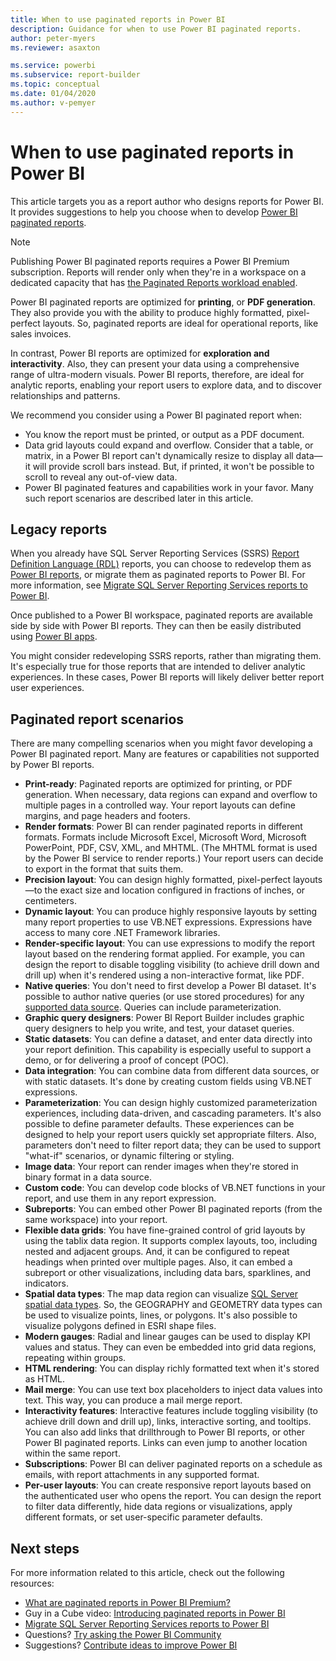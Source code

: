 ```yaml
---
title: When to use paginated reports in Power BI
description: Guidance for when to use Power BI paginated reports.
author: peter-myers
ms.reviewer: asaxton

ms.service: powerbi
ms.subservice: report-builder
ms.topic: conceptual
ms.date: 01/04/2020
ms.author: v-pemyer
---
```


# When to use paginated reports in Power BI

This article targets you as a report author who designs reports for Power BI. It provides suggestions to help you choose when to develop [Power BI paginated reports](../paginated-reports-report-builder-power-bi.md).

> [!NOTE]
> Publishing Power BI paginated reports requires a Power BI Premium subscription. Reports will render only when they're in a workspace on a dedicated capacity that has [the Paginated Reports workload enabled](../service-admin-premium-workloads.md#paginated-reports).

Power BI paginated reports are optimized for **printing**, or **PDF generation**. They also provide you with the ability to produce highly formatted, pixel-perfect layouts. So, paginated reports are ideal for operational reports, like sales invoices.

In contrast, Power BI reports are optimized for **exploration and interactivity**. Also, they can present your data using a comprehensive range of ultra-modern visuals. Power BI reports, therefore, are ideal for analytic reports, enabling your report users to explore data, and to discover relationships and patterns.

We recommend you consider using a Power BI paginated report when:

* You know the report must be printed, or output as a PDF document.
* Data grid layouts could expand and overflow. Consider that a table, or matrix, in a Power BI report can't dynamically resize to display all data—it will provide scroll bars instead. But, if printed, it won't be possible to scroll to reveal any out-of-view data.
* Power BI paginated features and capabilities work in your favor. Many such report scenarios are described later in this article.

## Legacy reports

When you already have SQL Server Reporting Services (SSRS) [Report Definition Language (RDL)](/sql/reporting-services/reports/report-definition-language-ssrs) reports, you can choose to redevelop them as [Power BI reports](../consumer/end-user-reports.md), or migrate them as paginated reports to Power BI. For more information, see [Migrate SQL Server Reporting Services reports to Power BI](migrate-ssrs-reports-to-power-bi.md).

Once published to a Power BI workspace, paginated reports are available side by side with Power BI reports. They can then be easily distributed using [Power BI apps](../service-create-distribute-apps.md).

You might consider redeveloping SSRS reports, rather than migrating them. It's especially true for those reports that are intended to deliver analytic experiences. In these cases, Power BI reports will likely deliver better report user experiences.

## Paginated report scenarios

There are many compelling scenarios when you might favor developing a Power BI paginated report. Many are features or capabilities not supported by Power BI reports.

* **Print-ready**: Paginated reports are optimized for printing, or PDF generation. When necessary, data regions can expand and overflow to multiple pages in a controlled way. Your report layouts can define margins, and page headers and footers.
* **Render formats**: Power BI can render paginated reports in different formats. Formats include Microsoft Excel, Microsoft Word, Microsoft PowerPoint, PDF, CSV, XML, and MHTML. (The MHTML format is used by the Power BI service to render reports.) Your report users can decide to export in the format that suits them.
* **Precision layout**: You can design highly formatted, pixel-perfect layouts—to the exact size and location configured in fractions of inches, or centimeters.
* **Dynamic layout**: You can produce highly responsive layouts by setting many report properties to use VB.NET expressions. Expressions have access to many core .NET Framework libraries.
* **Render-specific layout**: You can use expressions to modify the report layout based on the rendering format applied. For example, you can design the report to disable toggling visibility (to achieve drill down and drill up) when it's rendered using a non-interactive format, like PDF.
* **Native queries**: You don't need to first develop a Power BI dataset. It's possible to author native queries (or use stored procedures) for any [supported data source](../paginated-reports-data-sources.md). Queries can include parameterization.
* **Graphic query designers**: Power BI Report Builder includes graphic query designers to help you write, and test, your dataset queries.
* **Static datasets**: You can define a dataset, and enter data directly into your report definition. This capability is especially useful to support a demo, or for delivering a proof of concept (POC).
* **Data integration**: You can combine data from different data sources, or with static datasets. It's done by creating custom fields using VB.NET expressions.
* **Parameterization**: You can design highly customized parameterization experiences, including data-driven, and cascading parameters. It's also possible to define parameter defaults. These experiences can be designed to help your report users quickly set appropriate filters. Also, parameters don't need to filter report data; they can be used to support "what-if" scenarios, or dynamic filtering or styling.
* **Image data**: Your report can render images when they're stored in binary format in a data source.
* **Custom code**: You can develop code blocks of VB.NET functions in your report, and use them in any report expression.
* **Subreports**: You can embed other Power BI paginated reports (from the same workspace) into your report.
* **Flexible data grids**: You have fine-grained control of grid layouts by using the tablix data region. It supports complex layouts, too, including nested and adjacent groups. And, it can be configured to repeat headings when printed over multiple pages. Also, it can embed a subreport or other visualizations, including data bars, sparklines, and indicators.
* **Spatial data types**: The map data region can visualize [SQL Server spatial data types](/sql/relational-databases/spatial/spatial-data-sql-server). So, the GEOGRAPHY and GEOMETRY data types can be used to visualize points, lines, or polygons. It's also possible to visualize polygons defined in ESRI shape files.
* **Modern gauges**: Radial and linear gauges can be used to display KPI values and status. They can even be embedded into grid data regions, repeating within groups.
* **HTML rendering**: You can display richly formatted text when it's stored as HTML.
* **Mail merge**: You can use text box placeholders to inject data values into text. This way, you can produce a mail merge report.
* **Interactivity features**: Interactive features include toggling visibility (to achieve drill down and drill up), links, interactive sorting, and tooltips. You can also add links that drillthrough to Power BI reports, or other Power BI paginated reports. Links can even jump to another location within the same report.
* **Subscriptions**: Power BI can deliver paginated reports on a schedule as emails, with report attachments in any supported format.
* **Per-user layouts**: You can create responsive report layouts based on the authenticated user who opens the report. You can design the report to filter data differently, hide data regions or visualizations, apply different formats, or set user-specific parameter defaults.

## Next steps

For more information related to this article, check out the following resources:

* [What are paginated reports in Power BI Premium?](../paginated-reports-report-builder-power-bi.md)
* Guy in a Cube video: [Introducing paginated reports in Power BI](https://www.youtube.com/watch?v=wfqn45XNK3M)
* [Migrate SQL Server Reporting Services reports to Power BI](migrate-ssrs-reports-to-power-bi.md)
* Questions? [Try asking the Power BI Community](https://community.powerbi.com/)
* Suggestions? [Contribute ideas to improve Power BI](https://ideas.powerbi.com)
